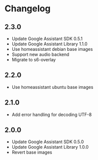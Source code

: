 # Changelog

## 2.3.0

- Update Google Assistant SDK 0.5.1
- Update Google Assistant Library 1.1.0
- Use homeassistant debian base images
- Support new audio backend
- Migrate to s6-overlay

## 2.2.0

- Use homeassistant ubuntu base images

## 2.1.0

- Add error handling for decoding UTF-8

## 2.0.0

- Update Google Assistant SDK 0.5.0
- Update Google Assistant Library 1.0.0
- Revert base images
